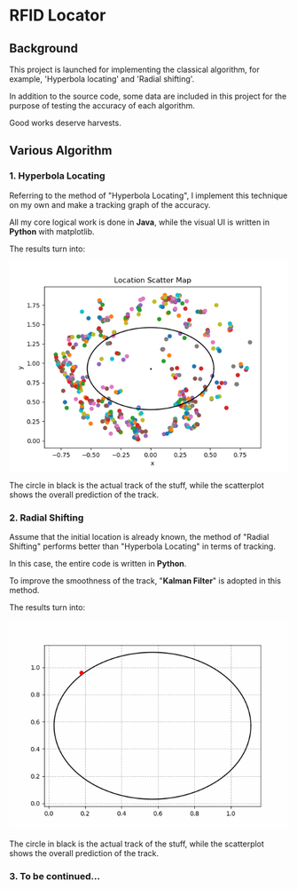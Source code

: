 # RFID Locator

## Background

This project is launched for implementing the classical algorithm, for example, 'Hyperbola locating' and 'Radial shifting'.

In addition to the source code, some data are included in this project for the purpose of testing the accuracy of each algorithm.

Good works deserve harvests.

## Various Algorithm

### 1. Hyperbola Locating

Referring to the method of "Hyperbola Locating", I implement this technique on my own and make a tracking graph of the accuracy. 

All my core logical work is done in **Java**, while the visual UI is written in **Python** with matplotlib. 

The results turn into:

![H.L. Tracking Graph](./HyperbolaLocator/pythonUI/Hyperbola.png)

The circle in black is the actual track of the stuff, while the scatterplot shows the overall prediction of the track.

### 2. Radial Shifting

Assume that the initial location is already known, the method of "Radial Shifting" performs better than "Hyperbola Locating" in terms of tracking. 

In this case, the entire code is written in **Python**.

To improve the smoothness of the track, "**Kalman Filter**" is adopted in this method.

The results turn into:

![R.S. Tracking Graph](./RadialShifting/track_radial_kalman.gif)

The circle in black is the actual track of the stuff, while the scatterplot shows the overall prediction of the track.

### 3. To be continued...